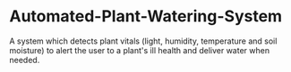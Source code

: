 # Automated-Plant-Watering-System
A system which detects plant vitals (light, humidity, temperature and soil moisture) to alert the user to a plant's ill health and deliver water when needed. 
